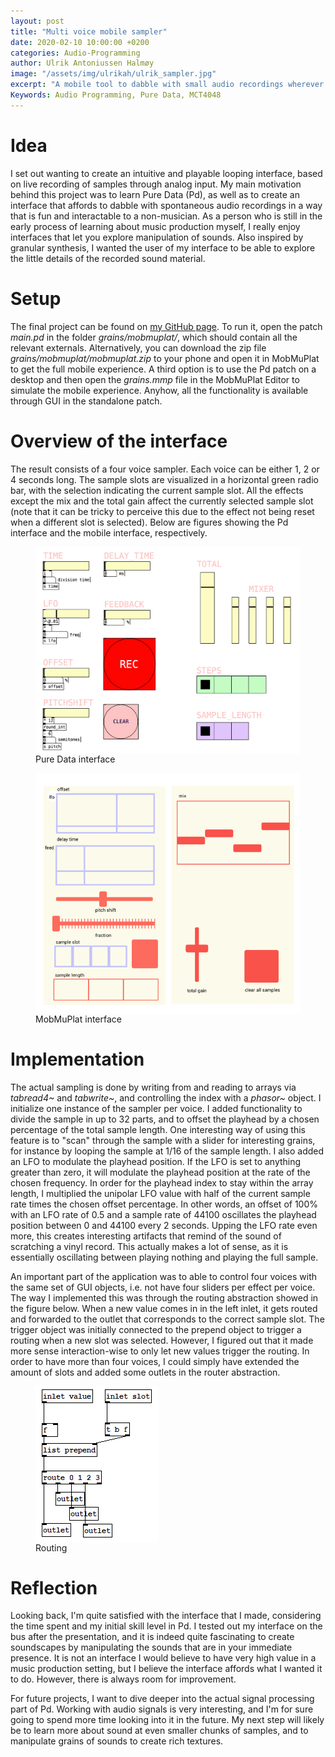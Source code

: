```yaml
---
layout: post
title: "Multi voice mobile sampler"
date: 2020-02-10 10:00:00 +0200
categories: Audio-Programming
author: Ulrik Antoniussen Halmøy
image: "/assets/img/ulrikah/ulrik_sampler.jpg"
excerpt: "A mobile tool to dabble with small audio recordings wherever you encounter them"
Keywords: Audio Programming, Pure Data, MCT4048
--- 
```


# Idea

I set out wanting to create an intuitive and playable looping interface, based on live recording of samples through analog input. My main motivation behind this project was to learn Pure Data (Pd), as well as to create an interface that affords to dabble with spontaneous audio recordings in a way that is fun and interactable to a non-musician. As a person who is still in the early process of learning about music production myself, I really enjoy interfaces that let you explore manipulation of sounds. Also inspired by granular synthesis, I wanted the user of my interface to be able to explore the little details of the recorded sound material. 

# Setup

The final project can be found on [my GitHub page](https://github.com/ulrikah/pd/tree/master/grains/mobmuplat). To run it, open the patch *main.pd* in the folder *grains/mobmuplat/*, which should contain all the relevant externals. Alternatively, you can download the zip file *grains/mobmuplat/mobmuplat.zip* to your phone and open it in MobMuPlat to get the full mobile experience. A third option is to use the Pd patch on a desktop and then open the *grains.mmp* file in the MobMuPlat Editor to simulate the mobile experience. Anyhow, all the functionality is available through GUI in the standalone patch.

# Overview of the interface

The result consists of a four voice sampler. Each voice can be either 1, 2 or 4 seconds long. The sample slots are visualized in a horizontal green radio bar, with the selection indicating the current sample slot. All the effects except the mix and the total gain affect the currently selected sample slot (note that it can be tricky to perceive this due to the effect not being reset when a different slot is selected). Below are figures showing the Pd interface and the mobile interface, respectively.

<figure>
 <img src="/assets/img/ulrikah/ulrik_sampler.jpg" align="center" alt="Pure Data interface"/>
 <figcaption>Pure Data interface</figcaption>
</figure>

<figure>
 <img src="/assets/img/ulrikah/sampler_mobmuplat.png" align="center" alt="MobMuPlat interface"/>
 <figcaption>MobMuPlat interface</figcaption>
</figure>


# Implementation

The actual sampling is done by writing from and reading to arrays via *tabread4~* and *tabwrite~*, and controlling the index with a *phasor~* object. I initialize one instance of the sampler per voice. I added functionality to divide the sample in up to 32 parts, and to offset the playhead by a chosen percentage of the total sample length. One interesting way of using this feature is to "scan" through the sample with a slider for interesting grains, for instance by looping the sample at 1/16 of the sample length. I also added an LFO to modulate the playhead position. If the LFO is set to anything greater than zero, it will modulate the playhead position at the rate of the chosen frequency. In order for the playhead index to stay within the array length, I multiplied the unipolar LFO value with half of the current sample rate times the chosen offset percentage. In other words, an offset of 100% with an LFO rate of 0.5 and a sample rate of 44100 oscillates the playhead position between 0 and 44100 every 2 seconds. Upping the LFO rate even more, this creates interesting artifacts that remind of the sound of scratching a vinyl record. This actually makes a lot of sense, as it is essentially oscillating between playing nothing and playing the full sample.

An important part of the application was to able to control four voices with the same set of GUI objects, i.e. not have four sliders per effect per voice. The way I implemented this was through the routing abstraction showed in the figure below. When a new value comes in in the left inlet, it gets routed and forwarded to the outlet that corresponds to the correct sample slot. The trigger object was initially connected to the prepend object to trigger a routing when a new slot was selected. However, I figured out that it made more sense interaction-wise to only let new values trigger the routing. In order to have more than four voices, I could simply have extended the amount of slots and added some outlets in the router abstraction.

<figure>
 <img src="/assets/img/ulrikah/routing.png" align="center" alt="Routing"/>
 <figcaption>Routing</figcaption>
</figure>

# Reflection

Looking back, I'm quite satisfied with the interface that I made, considering the time spent and my initial skill level in Pd. I tested out my interface on the bus after the presentation, and it is indeed quite fascinating to create soundscapes by manipulating the sounds that are in your immediate presence. It is not an interface I would believe to have very high value in a music production setting, but I believe the interface affords what I wanted it to do. However, there is always room for improvement.

For future projects, I want to dive deeper into the actual signal processing part of Pd. Working with audio signals is very interesting, and I'm for sure going to spend more time looking into it in the future. My next step will likely be to learn more about sound at even smaller chunks of samples, and to manipulate grains of sounds to create rich textures.